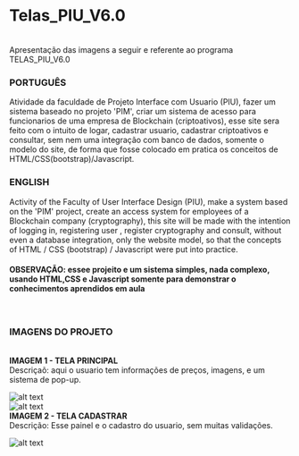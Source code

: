 # Telas_PIU_V6.0
<br>
Apresentação das imagens a seguir e referente ao programa TELAS_PIU_V6.0
<br>
<h3>PORTUGUÊS</h3>
Atividade da faculdade de Projeto Interface com Usuario (PIU), fazer um sistema baseado no projeto 'PIM', criar um sistema de acesso para funcionarios de uma empresa de Blockchain (criptoativos), esse site sera feito com o intuito de logar, cadastrar usuario, cadastrar criptoativos e consultar, sem nem uma integração com banco de dados, somente o modelo do site, de forma que fosse colocado em pratica os conceitos de HTML/CSS(bootstrap)/Javascript.
<br>
<h3>ENGLISH</h3>
Activity of the Faculty of User Interface Design (PIU), make a system based on the 'PIM' project, create an access system for employees of a Blockchain company (cryptography), this site will be made with the intention of logging in, registering user , register cryptography and consult, without even a database integration, only the website model, so that the concepts of HTML / CSS (bootstrap) / Javascript were put into practice.
<br>
<h4>OBSERVAÇÃO: essee projeito e um sistema simples, nada complexo, usando HTML,CSS e Javascript somente para demonstrar o conhecimentos aprendidos em aula</h4>
<br>
<h3>IMAGENS DO PROJETO</h3>
<br>
<b>IMAGEM 1 - TELA PRINCIPAL</b><br>
Descriçaõ: aqui o usuario tem informações de preços, imagens, e um sistema de pop-up.<br>

![alt text](https://github.com/LeonardoMachado30/PIU_HORTIFRUT/blob/master/IMG/1.png)
<br>
![alt text](https://github.com/LeonardoMachado30/PIU_HORTIFRUT/blob/master/IMG/2.png)
<br>
<b>IMAGEM 2 - TELA CADASTRAR</b><br>
Descrição: Esse painel e o cadastro do usuario, sem muitas validações.<br>

![alt text](https://github.com/LeonardoMachado30/PIU_HORTIFRUT/blob/master/IMG/3.png)
